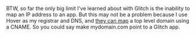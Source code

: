 BTW, so far the only big limit I've learned about with Glitch is the inability to map an IP address to an app. But this may not be a problem because I use Hover as my registrar and DNS, and <a href="http://scripting.com/2019/12/16/170209.html?title=theyCanMap">they can map</a> a top level domain using a CNAME. So you could say make mydomain.com point to a Glitch app. 
